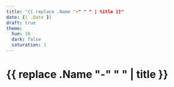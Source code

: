 ```yaml
---
title: "{{ replace .Name "-" " " | title }}"
date: {{ .Date }}
draft: true
theme:
  hue: 10
  dark: false
  saturation: 1
---
```


# {{ replace .Name "-" " " | title }}